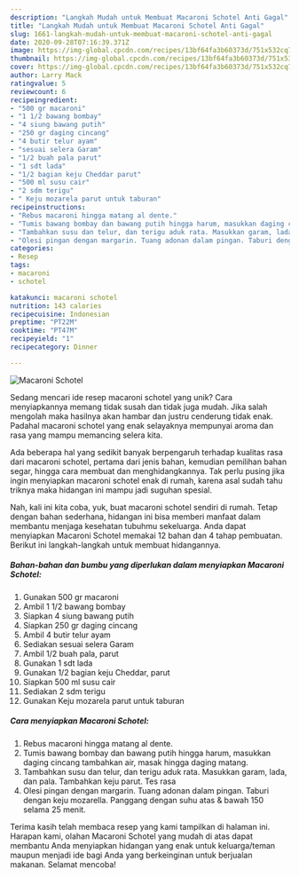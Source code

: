 ```yaml
---
description: "Langkah Mudah untuk Membuat Macaroni Schotel Anti Gagal"
title: "Langkah Mudah untuk Membuat Macaroni Schotel Anti Gagal"
slug: 1661-langkah-mudah-untuk-membuat-macaroni-schotel-anti-gagal
date: 2020-09-28T07:16:39.371Z
image: https://img-global.cpcdn.com/recipes/13bf64fa3b60373d/751x532cq70/macaroni-schotel-foto-resep-utama.jpg
thumbnail: https://img-global.cpcdn.com/recipes/13bf64fa3b60373d/751x532cq70/macaroni-schotel-foto-resep-utama.jpg
cover: https://img-global.cpcdn.com/recipes/13bf64fa3b60373d/751x532cq70/macaroni-schotel-foto-resep-utama.jpg
author: Larry Mack
ratingvalue: 5
reviewcount: 6
recipeingredient:
- "500 gr macaroni"
- "1 1/2 bawang bombay"
- "4 siung bawang putih"
- "250 gr daging cincang"
- "4 butir telur ayam"
- "sesuai selera Garam"
- "1/2 buah pala parut"
- "1 sdt lada"
- "1/2 bagian keju Cheddar parut"
- "500 ml susu cair"
- "2 sdm terigu"
- " Keju mozarela parut untuk taburan"
recipeinstructions:
- "Rebus macaroni hingga matang al dente."
- "Tumis bawang bombay dan bawang putih hingga harum, masukkan daging cincang tambahkan air, masak hingga daging matang."
- "Tambahkan susu dan telur, dan terigu aduk rata. Masukkan garam, lada, dan pala. Tambahkan keju parut. Tes rasa"
- "Olesi pingan dengan margarin. Tuang adonan dalam pingan. Taburi dengan keju mozarella. Panggang dengan suhu atas &amp; bawah 150 selama 25 menit."
categories:
- Resep
tags:
- macaroni
- schotel

katakunci: macaroni schotel 
nutrition: 143 calories
recipecuisine: Indonesian
preptime: "PT22M"
cooktime: "PT47M"
recipeyield: "1"
recipecategory: Dinner

---
```



![Macaroni Schotel](https://img-global.cpcdn.com/recipes/13bf64fa3b60373d/751x532cq70/macaroni-schotel-foto-resep-utama.jpg)

Sedang mencari ide resep macaroni schotel yang unik? Cara menyiapkannya memang tidak susah dan tidak juga mudah. Jika salah mengolah maka hasilnya akan hambar dan justru cenderung tidak enak. Padahal macaroni schotel yang enak selayaknya mempunyai aroma dan rasa yang mampu memancing selera kita.

Ada beberapa hal yang sedikit banyak berpengaruh terhadap kualitas rasa dari macaroni schotel, pertama dari jenis bahan, kemudian pemilihan bahan segar, hingga cara membuat dan menghidangkannya. Tak perlu pusing jika ingin menyiapkan macaroni schotel enak di rumah, karena asal sudah tahu triknya maka hidangan ini mampu jadi suguhan spesial.




Nah, kali ini kita coba, yuk, buat macaroni schotel sendiri di rumah. Tetap dengan bahan sederhana, hidangan ini bisa memberi manfaat dalam membantu menjaga kesehatan tubuhmu sekeluarga. Anda dapat menyiapkan Macaroni Schotel memakai 12 bahan dan 4 tahap pembuatan. Berikut ini langkah-langkah untuk membuat hidangannya.

<!--inarticleads1-->

##### Bahan-bahan dan bumbu yang diperlukan dalam menyiapkan Macaroni Schotel:

1. Gunakan 500 gr macaroni
1. Ambil 1 1/2 bawang bombay
1. Siapkan 4 siung bawang putih
1. Siapkan 250 gr daging cincang
1. Ambil 4 butir telur ayam
1. Sediakan sesuai selera Garam
1. Ambil 1/2 buah pala, parut
1. Gunakan 1 sdt lada
1. Gunakan 1/2 bagian keju Cheddar, parut
1. Siapkan 500 ml susu cair
1. Sediakan 2 sdm terigu
1. Gunakan  Keju mozarela parut untuk taburan




<!--inarticleads2-->

##### Cara menyiapkan Macaroni Schotel:

1. Rebus macaroni hingga matang al dente.
1. Tumis bawang bombay dan bawang putih hingga harum, masukkan daging cincang tambahkan air, masak hingga daging matang.
1. Tambahkan susu dan telur, dan terigu aduk rata. Masukkan garam, lada, dan pala. Tambahkan keju parut. Tes rasa
1. Olesi pingan dengan margarin. Tuang adonan dalam pingan. Taburi dengan keju mozarella. Panggang dengan suhu atas &amp; bawah 150 selama 25 menit.




Terima kasih telah membaca resep yang kami tampilkan di halaman ini. Harapan kami, olahan Macaroni Schotel yang mudah di atas dapat membantu Anda menyiapkan hidangan yang enak untuk keluarga/teman maupun menjadi ide bagi Anda yang berkeinginan untuk berjualan makanan. Selamat mencoba!

